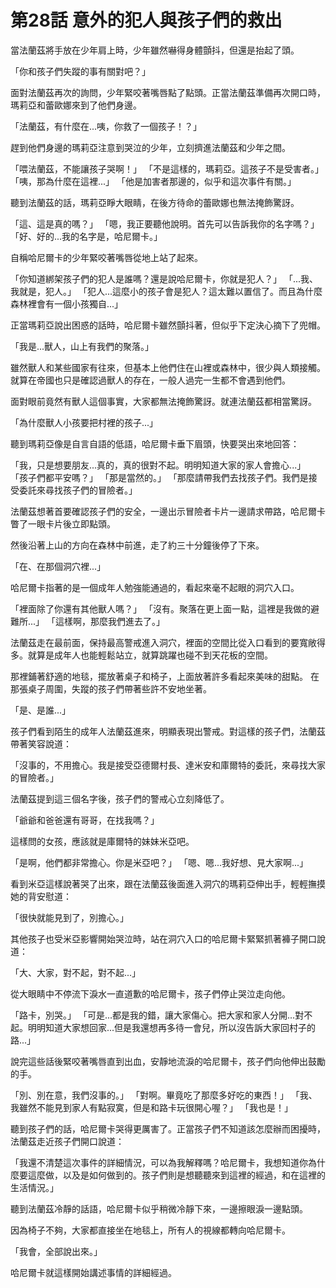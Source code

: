 # 第28話 意外的犯人與孩子們的救出

當法蘭茲將手放在少年肩上時，少年雖然嚇得身體顫抖，但還是抬起了頭。

「你和孩子們失蹤的事有關對吧？」

面對法蘭茲再次的詢問，少年緊咬著嘴唇點了點頭。正當法蘭茲準備再次開口時，瑪莉亞和蕾歐娜來到了他們身邊。

「法蘭茲，有什麼在...咦，你救了一個孩子！？」

趕到他們身邊的瑪莉亞注意到哭泣的少年，立刻擠進法蘭茲和少年之間。

「喂法蘭茲，不能讓孩子哭啊！」
「不是這樣的，瑪莉亞。這孩子不是受害者。」
「咦，那為什麼在這裡...」
「他是加害者那邊的，似乎和這次事件有關。」

聽到法蘭茲的話，瑪莉亞睜大眼睛，在後方待命的蕾歐娜也無法掩飾驚訝。

「這、這是真的嗎？」
「嗯，我正要聽他說明。首先可以告訴我你的名字嗎？」
「好、好的...我的名字是，哈尼爾卡。」

自稱哈尼爾卡的少年緊咬著嘴唇從地上站了起來。

「你知道綁架孩子們的犯人是誰嗎？還是說哈尼爾卡，你就是犯人？」
「...我、我就是，犯人。」
「犯人...這麼小的孩子會是犯人？這太難以置信了。而且為什麼森林裡會有一個小孩獨自...」

正當瑪莉亞說出困惑的話時，哈尼爾卡雖然顫抖著，但似乎下定決心摘下了兜帽。

「我是...獸人，山上有我們的聚落。」

雖然獸人和某些國家有往來，但基本上他們住在山裡或森林中，很少與人類接觸。
就算在帝國也只是確認過獸人的存在，一般人過完一生都不會遇到他們。

面對眼前竟然有獸人這個事實，大家都無法掩飾驚訝。就連法蘭茲都相當驚訝。

「為什麼獸人小孩要把村裡的孩子...」

聽到瑪莉亞像是自言自語的低語，哈尼爾卡垂下眉頭，快要哭出來地回答：

「我，只是想要朋友...真的，真的很對不起。明明知道大家的家人會擔心...」
「孩子們都平安嗎？」
「那是當然的。」
「那麼請帶我們去找孩子們。我們是接受委託來尋找孩子們的冒險者。」

法蘭茲想著首要確認孩子們的安全，一邊出示冒險者卡片一邊請求帶路，哈尼爾卡瞥了一眼卡片後立即點頭。

然後沿著上山的方向在森林中前進，走了約三十分鐘後停了下來。

「在、在那個洞穴裡...」

哈尼爾卡指著的是一個成年人勉強能通過的，看起來毫不起眼的洞穴入口。

「裡面除了你還有其他獸人嗎？」
「沒有。聚落在更上面一點，這裡是我做的避難所...」
「這樣啊，那麼我們進去了。」

法蘭茲走在最前面，保持最高警戒進入洞穴，裡面的空間比從入口看到的要寬敞得多。就算是成年人也能輕鬆站立，就算跳躍也碰不到天花板的空間。

那裡鋪著舒適的地毯，擺放著桌子和椅子，上面放著許多看起來美味的甜點。
在那張桌子周圍，失蹤的孩子們帶著些許不安地坐著。

「是、是誰...」

孩子們看到陌生的成年人法蘭茲進來，明顯表現出警戒。對這樣的孩子們，法蘭茲帶著笑容說道：

「沒事的，不用擔心。我是接受亞德爾村長、達米安和庫爾特的委託，來尋找大家的冒險者。」

法蘭茲提到這三個名字後，孩子們的警戒心立刻降低了。

「爺爺和爸爸還有哥哥，在找我嗎？」

這樣問的女孩，應該就是庫爾特的妹妹米亞吧。

「是啊，他們都非常擔心。你是米亞吧？」
「嗯、嗯...我好想、見大家啊...」

看到米亞這樣說著哭了出來，跟在法蘭茲後面進入洞穴的瑪莉亞伸出手，輕輕撫摸她的背安慰道：

「很快就能見到了，別擔心。」

其他孩子也受米亞影響開始哭泣時，站在洞穴入口的哈尼爾卡緊緊抓著褲子開口說道：

「大、大家，對不起，對不起...」

從大眼睛中不停流下淚水一直道歉的哈尼爾卡，孩子們停止哭泣走向他。

「路卡，別哭。」
「可是...都是我的錯，讓大家傷心。把大家和家人分開...對不起。明明知道大家想回家...但是我還想再多待一會兒，所以沒告訴大家回村子的路...」

說完這些話後緊咬著嘴唇直到出血，安靜地流淚的哈尼爾卡，孩子們向他伸出鼓勵的手。

「別、別在意，我們沒事的。」
「對啊。畢竟吃了那麼多好吃的東西！」
「我、我雖然不能見到家人有點寂寞，但是和路卡玩很開心喔？」
「我也是！」

聽到孩子們的話，哈尼爾卡哭得更厲害了。正當孩子們不知道該怎麼辦而困擾時，法蘭茲走近孩子們開口說道：

「我還不清楚這次事件的詳細情況，可以為我解釋嗎？哈尼爾卡，我想知道你為什麼要這麼做，以及是如何做到的。孩子們則是想聽聽來到這裡的經過，和在這裡的生活情況。」

聽到法蘭茲冷靜的話語，哈尼爾卡似乎稍微冷靜下來，一邊擦眼淚一邊點頭。

因為椅子不夠，大家都直接坐在地毯上，所有人的視線都轉向哈尼爾卡。

「我會，全部說出來。」

哈尼爾卡就這樣開始講述事情的詳細經過。